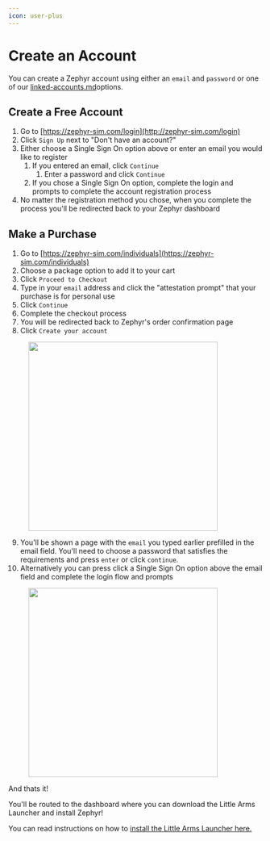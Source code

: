 ```yaml
---
icon: user-plus
---
```


# Create an Account

You can create a Zephyr account using either an `email` and `password` or one of our [linked-accounts.md](../account-management/user-settings/linked-accounts.md "mention")options.

## Create a Free Account

1. Go to [https://zephyr-sim.com/login](http://zephyr-sim.com/login)
2. Click `Sign Up` next to "Don't have an account?"
3. Either choose a Single Sign On option above or enter an email you would like to register
   1. If you entered an email, click `Continue`
      1. Enter a password and click `Continue`&#x20;
   2. If you chose a Single Sign On option, complete the login and prompts to complete the account registration process
4. No matter the registration method you chose, when you complete the process you'll be redirected back to your Zephyr dashboard&#x20;

## Make a Purchase

1. Go to [https://zephyr-sim.com/individuals](https://zephyr-sim.com/individuals)
2. Choose a package option to add it to your cart
3. Click `Proceed to Checkout`
4. Type in your `email` address and click the "attestation prompt" that your purchase is for personal use&#x20;
5. Click `Continue`
6. Complete the checkout process
7. You will be redirected back to Zephyr's order confirmation page
8. Click `Create your account`

<figure><img src="../.gitbook/assets/Screenshot 2024-03-03 at 10.52.39 PM.png" alt="" width="375"><figcaption></figcaption></figure>

9. You'll be shown a page with the `email` you typed earlier prefilled in the email field.  You'll need to choose a password that satisfies the requirements and press `enter` or click `continue`.&#x20;
10. Alternatively you can press click a Single Sign On option above the email field and complete the login flow and prompts

<figure><img src="../.gitbook/assets/image (138).png" alt="" width="375"><figcaption></figcaption></figure>

And thats it!

You'll be routed to the dashboard where you can download the Little Arms Launcher and install Zephyr!

You can read instructions on how to [install the Little Arms Launcher here.](little-arms-launcher/installation/macos.md)
